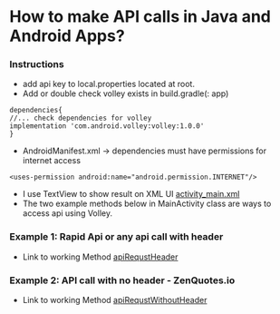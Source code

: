 # How to make API calls in Java and Android Apps?
### Instructions
- add api key to local.properties located at root.
- Add or double check volley exists in build.gradle(<app name>: app)
```
dependencies{
//... check dependencies for volley
implementation 'com.android.volley:volley:1.0.0'
}
```
-  AndroidManifest.xml -> dependencies must have permissions for internet access
```
<uses-permission android:name="android.permission.INTERNET"/>
```
- I use TextView to show result on XML UI [activity_main.xml](app/src/main/res/layout/activity_main.xml)
- The two example methods below in MainActivity class are ways to access api using Volley. 
### Example 1: Rapid Api or any api call with header
- Link to working Method [apiRequstHeader](app/src/main/java/com/example/testrapidapi/MainActivity.java#L53)
### Example 2: API call with no header - ZenQuotes.io
- Link to working Method [apiRequstWithoutHeader](app/src/main/java/com/example/testrapidapi/MainActivity.java#L86)

